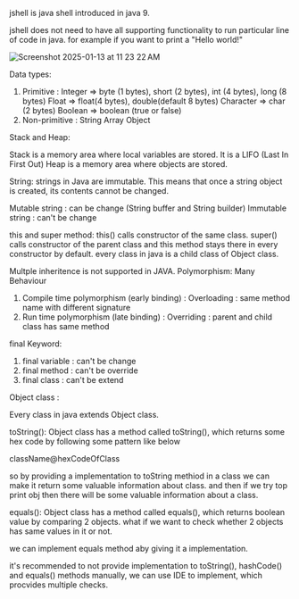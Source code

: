 jshell is java shell introduced in java 9.

jshell does not need to have all supporting functionality to run particular line of code in java. for example if you want to print a "Hello world!"

![Screenshot 2025-01-13 at 11 23 22 AM](https://github.com/user-attachments/assets/b4397928-3a10-49f4-bf19-b1c5c3d6fcb7)

Data types:

1. Primitive : 
Integer => byte (1 bytes), short (2 bytes), int (4 bytes), long (8 bytes)
Float => float(4 bytes), double(default 8 bytes)
Character => char (2 bytes)
Boolean => boolean (true or false)
2. Non-primitive :
String
Array
Object

 
Stack and Heap:

Stack is a memory area where local variables are stored. It is a LIFO (Last In First Out)
Heap is a memory area where objects are stored.

String: strings in Java are immutable. This means that once a string object is created, its contents cannot be changed.

Mutable string : can be change (String buffer and String builder)
Immutable string : can't be change

this and super method: 
this() calls constructor of the same class.
super() calls constructor of the parent class and this method stays there in every constructor by default. every class in java is a child class of Object class. 

Multple inheritence is not supported in JAVA.
Polymorphism: Many Behaviour
1. Compile time polymorphism (early binding) : Overloading : same method name with different signature
2. Run time polymorphism (late binding) : Overriding : parent and child class has same method


final Keyword:
1. final variable : can't be change
2. final method : can't be override
3. final class : can't be extend

Object class :

Every class in java extends Object class. 

toString():
Object class has a method called toString(), which returns some hex code by following some pattern like below

className@hexCodeOfClass

so by providing a implementation to toString methiod in a class we can make it return some valuable information about class. and then if we try top print obj then there will be some valuable information about a class.


equals():
Object class has a method called equals(), which returns boolean value by comparing 2 objects.
what if we want to check whether 2 objects has same values in it or not.

we can implement equals method aby giving it a implementation.

it's recommended to not provide implementation to toString(), hashCode() and equals() methods manually, we can use IDE to implement, which procvides multiple checks.